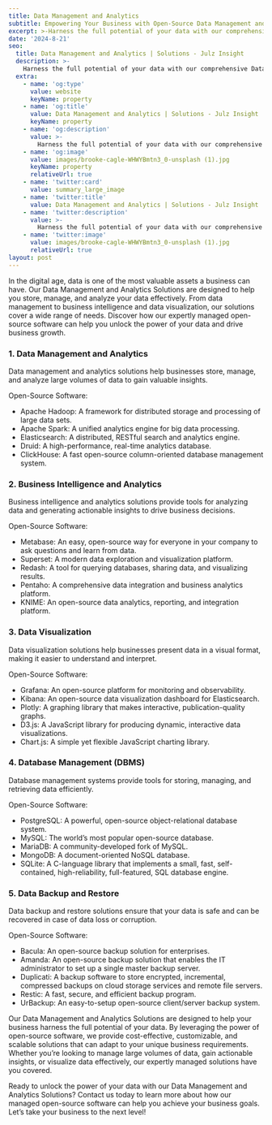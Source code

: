 ```yaml
---
title: Data Management and Analytics
subtitle: Empowering Your Business with Open-Source Data Management and Analytics Solutions
excerpt: >-Harness the full potential of your data with our comprehensive Data Management and Analytics Solutions. From data storage to advanced analytics, our expertly managed open-source software provides the tools you need to make data-driven decisions.
date: '2024-8-21'
seo:
  title: Data Management and Analytics | Solutions - Julz Insight
  description: >-
    Harness the full potential of your data with our comprehensive Data Management and Analytics Solutions. From data storage to advanced analytics, our expertly managed open-source software provides the tools you need to make data-driven decisions.
  extra:
    - name: 'og:type'
      value: website
      keyName: property
    - name: 'og:title'
      value: Data Management and Analytics | Solutions - Julz Insight
      keyName: property
    - name: 'og:description'
      value: >-
        Harness the full potential of your data with our comprehensive Data Management and Analytics Solutions. From data storage to advanced analytics, our expertly managed open-source software provides the tools you need to make data-driven decisions.
    - name: 'og:image'
      value: images/brooke-cagle-WHWYBmtn3_0-unsplash (1).jpg
      keyName: property
      relativeUrl: true
    - name: 'twitter:card'
      value: summary_large_image
    - name: 'twitter:title'
      value: Data Management and Analytics | Solutions - Julz Insight
    - name: 'twitter:description'
      value: >-
        Harness the full potential of your data with our comprehensive Data Management and Analytics Solutions. From data storage to advanced analytics, our expertly managed open-source software provides the tools you need to make data-driven decisions.
    - name: 'twitter:image'
      value: images/brooke-cagle-WHWYBmtn3_0-unsplash (1).jpg
      relativeUrl: true
layout: post
---
```


In the digital age, data is one of the most valuable assets a business can have. Our Data Management and Analytics Solutions are designed to help you store, manage, and analyze your data effectively. From data management to business intelligence and data visualization, our solutions cover a wide range of needs. Discover how our expertly managed open-source software can help you unlock the power of your data and drive business growth.

### 1. Data Management and Analytics
Data management and analytics solutions help businesses store, manage, and analyze large volumes of data to gain valuable insights.

Open-Source Software:
- Apache Hadoop: A framework for distributed storage and processing of large data sets.
- Apache Spark: A unified analytics engine for big data processing.
- Elasticsearch: A distributed, RESTful search and analytics engine.
- Druid: A high-performance, real-time analytics database.
- ClickHouse: A fast open-source column-oriented database management system.

### 2. Business Intelligence and Analytics
Business intelligence and analytics solutions provide tools for analyzing data and generating actionable insights to drive business decisions.

Open-Source Software:
- Metabase: An easy, open-source way for everyone in your company to ask questions and learn from data.
- Superset: A modern data exploration and visualization platform.
- Redash: A tool for querying databases, sharing data, and visualizing results.
- Pentaho: A comprehensive data integration and business analytics platform.
- KNIME: An open-source data analytics, reporting, and integration platform.

### 3. Data Visualization
Data visualization solutions help businesses present data in a visual format, making it easier to understand and interpret.

Open-Source Software:
- Grafana: An open-source platform for monitoring and observability.
- Kibana: An open-source data visualization dashboard for Elasticsearch.
- Plotly: A graphing library that makes interactive, publication-quality graphs.
- D3.js: A JavaScript library for producing dynamic, interactive data visualizations.
- Chart.js: A simple yet flexible JavaScript charting library.

### 4. Database Management (DBMS)
Database management systems provide tools for storing, managing, and retrieving data efficiently.

Open-Source Software:
- PostgreSQL: A powerful, open-source object-relational database system.
- MySQL: The world’s most popular open-source database.
- MariaDB: A community-developed fork of MySQL.
- MongoDB: A document-oriented NoSQL database.
- SQLite: A C-language library that implements a small, fast, self-contained, high-reliability, full-featured, SQL database engine.

### 5. Data Backup and Restore
Data backup and restore solutions ensure that your data is safe and can be recovered in case of data loss or corruption.

Open-Source Software:
- Bacula: An open-source backup solution for enterprises.
- Amanda: An open-source backup solution that enables the IT administrator to set up a single master backup server.
- Duplicati: A backup software to store encrypted, incremental, compressed backups on cloud storage services and remote file servers.
- Restic: A fast, secure, and efficient backup program.
- UrBackup: An easy-to-setup open-source client/server backup system.

Our Data Management and Analytics Solutions are designed to help your business harness the full potential of your data. By leveraging the power of open-source software, we provide cost-effective, customizable, and scalable solutions that can adapt to your unique business requirements. Whether you’re looking to manage large volumes of data, gain actionable insights, or visualize data effectively, our expertly managed solutions have you covered.

Ready to unlock the power of your data with our Data Management and Analytics Solutions? Contact us today to learn more about how our managed open-source software can help you achieve your business goals. Let’s take your business to the next level!

